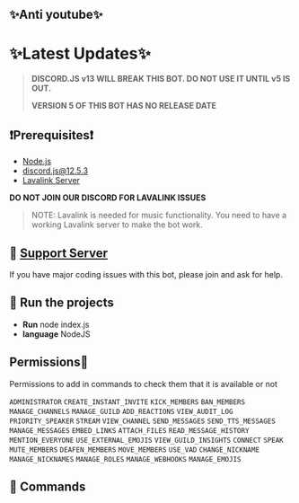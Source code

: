 ## ✨Anti youtube✨


# ✨Latest Updates✨

> **DISCORD.JS v13 WILL BREAK THIS BOT. DO NOT USE IT UNTIL v5 IS OUT.**
>
> **VERSION 5 OF THIS BOT HAS NO RELEASE DATE**

## ❗Prerequisites❗
- [Node.js](https://nodejs.org/en/download/)
- discord.js@12.5.3
- [Lavalink Server](https://github.com/freyacodes/Lavalink#server-configuration)

**DO NOT JOIN OUR DISCORD FOR LAVALINK ISSUES**

> NOTE: Lavalink is needed for music functionality. You need to have a working Lavalink server to make the bot work.

## 📝 [Support Server](https://discord.gg/5zKev8cbq5)

If you have major coding issues with this bot, please join and ask for help.

## 💨 Run the projects
- **Run** node index.js
- **language** NodeJS

## Permissions😤
Permissions to add in commands to check them that it is available or not

`ADMINISTRATOR`
`CREATE_INSTANT_INVITE`
`KICK_MEMBERS`
`BAN_MEMBERS`
`MANAGE_CHANNELS`
`MANAGE_GUILD` 
`ADD_REACTIONS`
`VIEW_AUDIT_LOG`
`PRIORITY_SPEAKER`
`STREAM`
`VIEW_CHANNEL`
`SEND_MESSAGES`
`SEND_TTS_MESSAGES`
`MANAGE_MESSAGES`
`EMBED_LINKS`
`ATTACH_FILES`
`READ_MESSAGE_HISTORY`
`MENTION_EVERYONE`
`USE_EXTERNAL_EMOJIS` 
`VIEW_GUILD_INSIGHTS`
`CONNECT`
`SPEAK`
`MUTE_MEMBERS`
`DEAFEN_MEMBERS`
`MOVE_MEMBERS`
`USE_VAD`
`CHANGE_NICKNAME`
`MANAGE_NICKNAMES`
`MANAGE_ROLES`
`MANAGE_WEBHOOKS`
`MANAGE_EMOJIS`

## 😤 Commands
